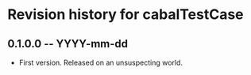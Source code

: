# Revision history for cabalTestCase

## 0.1.0.0  -- YYYY-mm-dd

* First version. Released on an unsuspecting world.
